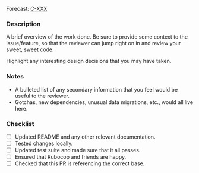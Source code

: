 Forecast: [C-XXX](https://app.forecast.it/project/P-X/workflow/C-XXX)

### Description
A brief overview of the work done. Be sure to provide some context to the issue/feature, so that the reviewer can jump right on in and review your sweet, sweet code. 

Highlight any interesting design decisions that you may have taken.

### Notes
* A bulleted list of any secondary information that you feel would be useful to the reviewer.
* Gotchas, new dependencies, unusual data migrations, etc., would all live here.

### Checklist

- [ ] Updated README and any other relevant documentation.
- [ ] Tested changes locally.
- [ ] Updated test suite and made sure that it all passes.
- [ ] Ensured that Rubocop and friends are happy.
- [ ] Checked that this PR is referencing the correct base.
